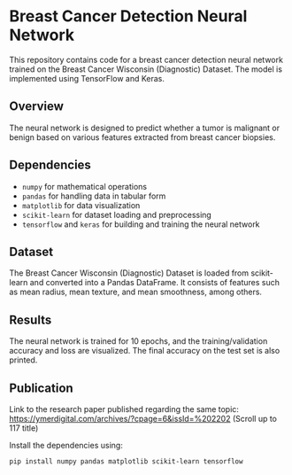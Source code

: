 # Breast Cancer Detection Neural Network

This repository contains code for a breast cancer detection neural network trained on the Breast Cancer Wisconsin (Diagnostic) Dataset. The model is implemented using TensorFlow and Keras.

## Overview

The neural network is designed to predict whether a tumor is malignant or benign based on various features extracted from breast cancer biopsies.

## Dependencies

- `numpy` for mathematical operations
- `pandas` for handling data in tabular form
- `matplotlib` for data visualization
- `scikit-learn` for dataset loading and preprocessing
- `tensorflow` and `keras` for building and training the neural network

 ## Dataset

The Breast Cancer Wisconsin (Diagnostic) Dataset is loaded from scikit-learn and converted into a Pandas DataFrame. It consists of features such as mean radius, mean texture, and mean smoothness, among others.

## Results
The neural network is trained for 10 epochs, and the training/validation accuracy and loss are visualized. The final accuracy on the test set is also printed.

## Publication
Link to the research paper published regarding the same topic: https://ymerdigital.com/archives/?cpage=6&issId=%202202 (Scroll up to 117 title)

Install the dependencies using:
```bash
pip install numpy pandas matplotlib scikit-learn tensorflow







